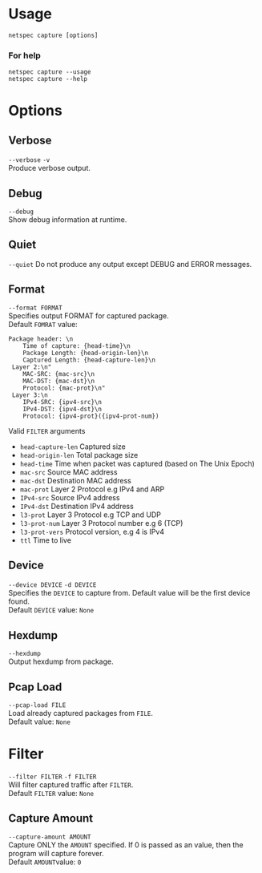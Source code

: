 # Usage
`netspec capture [options]`
### For help
`netspec capture --usage`  
`netspec capture --help`    

# Options 
## Verbose
`--verbose` `-v`  
Produce verbose output.

## Debug
`--debug`  
Show debug information at runtime.

## Quiet
`--quiet` 
Do not produce any output except DEBUG and ERROR messages.

## Format
`--format FORMAT`  
Specifies output FORMAT for captured package.  
Default `FOMRAT` value:

```
Package header: \n
    Time of capture: {head-time}\n
    Package Length: {head-origin-len}\n
    Captured Length: {head-capture-len}\n
 Layer 2:\n"
    MAC-SRC: {mac-src}\n
    MAC-DST: {mac-dst}\n
    Protocol: {mac-prot}\n"
 Layer 3:\n
    IPv4-SRC: {ipv4-src}\n
    IPv4-DST: {ipv4-dst}\n
    Protocol: {ipv4-prot}({ipv4-prot-num})
```
Valid `FILTER` arguments
* `head-capture-len` Captured size
* `head-origin-len` Total package size
* `head-time` Time when packet was captured (based on The Unix Epoch)
* `mac-src` Source MAC address
* `mac-dst` Destination MAC address
* `mac-prot` Layer 2 Protocol e.g IPv4 and ARP
* `IPv4-src` Source IPv4 address
* `IPv4-dst` Destination IPv4 address
* `l3-prot` Layer 3 Protocol e.g TCP and UDP
* `l3-prot-num` Layer 3 Protocol number e.g 6 (TCP)
* `l3-prot-vers` Protocol version, e.g 4 is IPv4
* `ttl` Time to live

## Device
`--device DEVICE` `-d DEVICE`  
Specifies the `DEVICE` to capture from.
Default value will be the first device found.  
Default `DEVICE` value: `None`
## Hexdump
`--hexdump`  
Output hexdump from package.

## Pcap Load
`--pcap-load FILE`  
Load already captured packages from `FILE`.  
Default value: `None`

# Filter
`--filter FILTER` `-f FILTER`  
Will filter captured traffic after `FILTER`.  
Default `FILTER` value: `None`

## Capture Amount
`--capture-amount AMOUNT`  
Capture ONLY the `AMOUNT` specified. If 0 is passed as an value, then the program will capture forever.  
Default `AMOUNT`value: `0`
